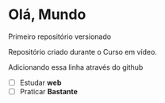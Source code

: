 # Olá, Mundo
 Primeiro repositório versionado

 Repositório criado durante o Curso em vídeo.

Adicionando essa linha através do github
- [ ] Estudar **web**
- [ ] Praticar **Bastante**
